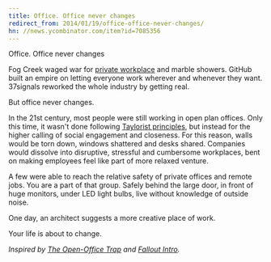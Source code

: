 ```yaml
---
title: Office. Office never changes
redirect_from: 2014/01/19/office-office-never-changes/
hn: //news.ycombinator.com/item?id=7085356
---
```


Office. Office never changes

Fog Creek waged war for [private workplace](http://officesnapshots.com/2009/01/08/fog-creek-software-office/) and marble showers. GitHub built an empire on letting everyone work wherever and whenever they want. 37signals reworked the whole industry by getting real.

But office never changes.

In the 21st century, most people were still working in open plan offices. Only this time, it wasn't done following [Taylorist principles](http://www.carusostjohn.com/media/artscouncil/history/taylorist/index.html), but instead for the higher calling of social engagement and closeness. For this reason, walls would be torn down, windows shattered and desks shared. Companies would dissolve into disruptive, stressful and cumbersome workplaces, bent on making employees feel like part of more relaxed venture.

A few were able to reach the relative safety of private offices and remote jobs. You are a part of that group. Safely behind the large door, in front of huge monitors, under LED light bulbs, live without knowledge of outside noise.

One day, an architect suggests a more creative place of work.

Your life is about to change.

_Inspired by [The Open-Office Trap](http://www.newyorker.com/online/blogs/currency/2014/01/the-open-office-trap.html) and [Fallout Intro](http://www.youtube.com/watch?v=WkBNKa2KXZE)._
